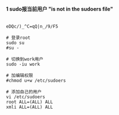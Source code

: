 

#### 1 sudo报当前用户 "is not in the sudoers file"



```shell

eDQc/)_^C=qQ|n_/9/F5

# 登录root
sudo su
#su -

# 切换到work用户
sudo -iu work
 
# 加编辑权限
#chmod u+w /etc/sudoers

# 添加自己的用户
vi /etc/sudoers
root ALL=(ALL) ALL
xmli ALL=(ALL) ALL
```

